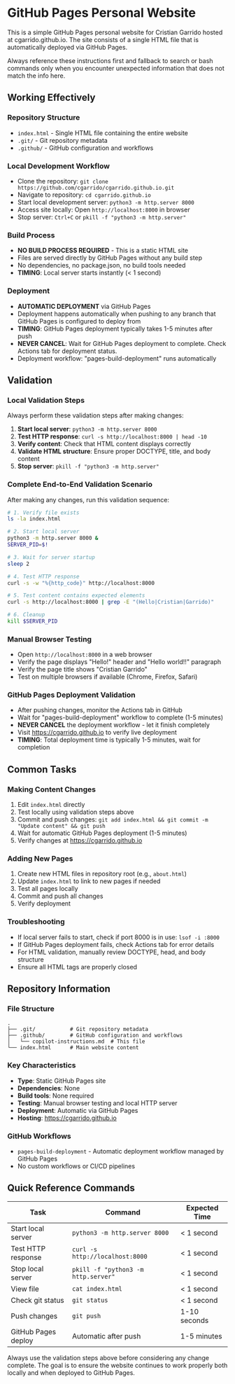 # GitHub Pages Personal Website

This is a simple GitHub Pages personal website for Cristian Garrido hosted at cgarrido.github.io. The site consists of a single HTML file that is automatically deployed via GitHub Pages.

Always reference these instructions first and fallback to search or bash commands only when you encounter unexpected information that does not match the info here.

## Working Effectively

### Repository Structure
- `index.html` - Single HTML file containing the entire website
- `.git/` - Git repository metadata  
- `.github/` - GitHub configuration and workflows

### Local Development Workflow
- Clone the repository: `git clone https://github.com/cgarrido/cgarrido.github.io.git`
- Navigate to repository: `cd cgarrido.github.io`
- Start local development server: `python3 -m http.server 8000`
- Access site locally: Open `http://localhost:8000` in browser
- Stop server: `Ctrl+C` or `pkill -f "python3 -m http.server"`

### Build Process
- **NO BUILD PROCESS REQUIRED** - This is a static HTML site
- Files are served directly by GitHub Pages without any build step
- No dependencies, no package.json, no build tools needed
- **TIMING**: Local server starts instantly (< 1 second)

### Deployment
- **AUTOMATIC DEPLOYMENT** via GitHub Pages
- Deployment happens automatically when pushing to any branch that GitHub Pages is configured to deploy from
- **TIMING**: GitHub Pages deployment typically takes 1-5 minutes after push
- **NEVER CANCEL**: Wait for GitHub Pages deployment to complete. Check Actions tab for deployment status.
- Deployment workflow: "pages-build-deployment" runs automatically

## Validation

### Local Validation Steps
Always perform these validation steps after making changes:

1. **Start local server**: `python3 -m http.server 8000`
2. **Test HTTP response**: `curl -s http://localhost:8000 | head -10`
3. **Verify content**: Check that HTML content displays correctly
4. **Validate HTML structure**: Ensure proper DOCTYPE, title, and body content
5. **Stop server**: `pkill -f "python3 -m http.server"`

### Complete End-to-End Validation Scenario
After making any changes, run this validation sequence:

```bash
# 1. Verify file exists
ls -la index.html

# 2. Start local server  
python3 -m http.server 8000 &
SERVER_PID=$!

# 3. Wait for server startup
sleep 2

# 4. Test HTTP response
curl -s -w "%{http_code}" http://localhost:8000

# 5. Test content contains expected elements
curl -s http://localhost:8000 | grep -E "(Hello|Cristian|Garrido)"

# 6. Cleanup
kill $SERVER_PID
```

### Manual Browser Testing
- Open `http://localhost:8000` in a web browser
- Verify the page displays "Hello!" header and "Hello world!!" paragraph
- Verify the page title shows "Cristian Garrido"
- Test on multiple browsers if available (Chrome, Firefox, Safari)

### GitHub Pages Deployment Validation
- After pushing changes, monitor the Actions tab in GitHub
- Wait for "pages-build-deployment" workflow to complete (1-5 minutes)
- **NEVER CANCEL** the deployment workflow - let it finish completely
- Visit https://cgarrido.github.io to verify live deployment
- **TIMING**: Total deployment time is typically 1-5 minutes, wait for completion

## Common Tasks

### Making Content Changes
1. Edit `index.html` directly
2. Test locally using validation steps above
3. Commit and push changes: `git add index.html && git commit -m "Update content" && git push`
4. Wait for automatic GitHub Pages deployment (1-5 minutes)
5. Verify changes at https://cgarrido.github.io

### Adding New Pages
1. Create new HTML files in repository root (e.g., `about.html`)
2. Update `index.html` to link to new pages if needed
3. Test all pages locally
4. Commit and push all changes
5. Verify deployment

### Troubleshooting
- If local server fails to start, check if port 8000 is in use: `lsof -i :8000`
- If GitHub Pages deployment fails, check Actions tab for error details
- For HTML validation, manually review DOCTYPE, head, and body structure
- Ensure all HTML tags are properly closed

## Repository Information

### File Structure
```
.
├── .git/           # Git repository metadata
├── .github/        # GitHub configuration and workflows  
│   └── copilot-instructions.md  # This file
└── index.html      # Main website content
```

### Key Characteristics
- **Type**: Static GitHub Pages site
- **Dependencies**: None
- **Build tools**: None required
- **Testing**: Manual browser testing and local HTTP server
- **Deployment**: Automatic via GitHub Pages
- **Hosting**: https://cgarrido.github.io

### GitHub Workflows
- `pages-build-deployment` - Automatic deployment workflow managed by GitHub Pages
- No custom workflows or CI/CD pipelines

## Quick Reference Commands

| Task | Command | Expected Time |
|------|---------|---------------|
| Start local server | `python3 -m http.server 8000` | < 1 second |
| Test HTTP response | `curl -s http://localhost:8000` | < 1 second |
| Stop local server | `pkill -f "python3 -m http.server"` | < 1 second |
| View file | `cat index.html` | < 1 second |
| Check git status | `git status` | < 1 second |
| Push changes | `git push` | 1-10 seconds |
| GitHub Pages deploy | Automatic after push | 1-5 minutes |

Always use the validation steps above before considering any change complete. The goal is to ensure the website continues to work properly both locally and when deployed to GitHub Pages.